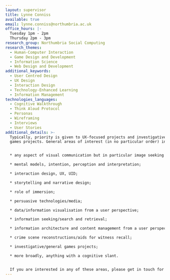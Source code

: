 ```yaml
---
layout: supervisor
title: Lynne Conniss
available: true
email: lynne.conniss@northumbria.ac.uk
office_hours: |-
  Tuesday 1pm - 2pm
  Thursday 2pm - 3pm
research_group: Northumbria Social Computing
research_themes:
  - Human-Computer Interaction
  - Game Design and Development
  - Information Science
  - Web Design and Development
additional_keywords:
  - User Centred Design
  - UX Design
  - Interaction Design
  - Technology-Enhanced Learning
  - Information Management
technologies_languages:
  - Cognitive Walkthrough
  - Think Aloud Protocol
  - Personas
  - Wireframing
  - Interviews
  - User Stories
additional_details: >-
  Typically, priority is given to UX-focused projects and investigative/general
  games projects. General areas of interest (in no particular order) include:


  * any aspect of visual communication but in particular image seeking behaviour, colour theory and Gestalt principals;

  * mental models, intention, perception and interpretation;

  * interaction design, UX, UID;

  * storytelling and narrative design;

  * role of immersion;

  * persuasive technologies/media;

  * data/information visualisation from a user perspective;

  * information seeking/search and retrieval;

  * information architecture and content management from a user perspective;

  * crime scene reconstructions/aids for witness recall;

  * investigative/general games projects;

  * more broadly, anything with a cognitive slant.


  If you are interested in any of these areas, please get in touch for a chat (lynne.conniss@northumbria.ac.uk) indicating which area you are interested in and any initial project ideas. Thanks.
---
```

